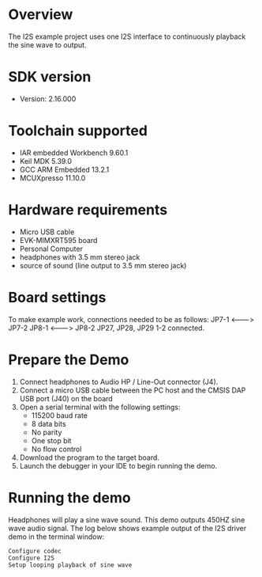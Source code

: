 Overview
========

The I2S example project uses one I2S interface to continuously playback the sine wave to output.

SDK version
===========
- Version: 2.16.000

Toolchain supported
===================
- IAR embedded Workbench  9.60.1
- Keil MDK  5.39.0
- GCC ARM Embedded  13.2.1
- MCUXpresso  11.10.0

Hardware requirements
=====================
- Micro USB cable
- EVK-MIMXRT595 board
- Personal Computer
- headphones with 3.5 mm stereo jack
- source of sound (line output to 3.5 mm stereo jack)


Board settings
==============
To make example work, connections needed to be as follows:
JP7-1 <---> JP7-2
JP8-1 <---> JP8-2
JP27, JP28, JP29 1-2 connected.

Prepare the Demo
================
1.  Connect headphones to Audio HP / Line-Out connector (J4).
2.  Connect a micro USB cable between the PC host and the CMSIS DAP USB port (J40) on the board
3.  Open a serial terminal with the following settings:
    - 115200 baud rate
    - 8 data bits
    - No parity
    - One stop bit
    - No flow control
4.  Download the program to the target board.
5.  Launch the debugger in your IDE to begin running the demo.

Running the demo
================
Headphones will play a sine wave sound.
This demo outputs 450HZ sine wave audio signal.
The log below shows example output of the I2S driver demo in the terminal window:
~~~~~~~~~~~~~~~~~~~~~~~~~~~~~~~~~~~
Configure codec
Configure I2S
Setup looping playback of sine wave
~~~~~~~~~~~~~~~~~~~~~~~~~~~~~~~~~~~

